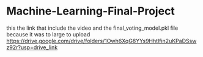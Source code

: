 # Machine-Learning-Final-Project
this the link that include the video and the final_voting_model.pkl file because it was to large to upload 
https://drive.google.com/drive/folders/1Owh6XqG8YYs9Hhtlfin2uKPaDSswz92r?usp=drive_link 
